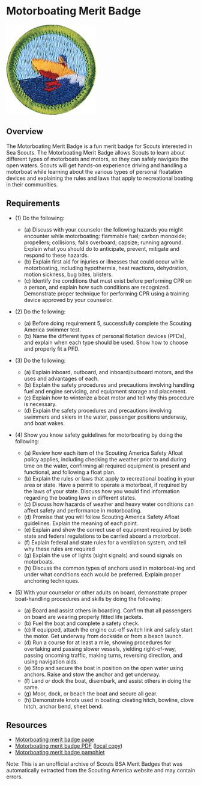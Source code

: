 

# Motorboating Merit Badge

![Motorboating Merit Badge](images/motorboating-merit-badge.jpg)

## Overview



The Motorboating Merit Badge is a fun merit badge for Scouts interested in Sea Scouts. The Motorboating Merit Badge allows Scouts to learn about different types of motorboats and motors, so they can safely navigate the open waters. Scouts will get hands-on experience driving and handling a motorboat while learning about the various types of personal floatation devices and explaining the rules and laws that apply to recreational boating in their communities.

## Requirements

* (1) Do the following:
    * (a) Discuss with your counselor the following hazards you might encounter while motorboating: flammable fuel; carbon monoxide; propellers; collisions; falls overboard; capsize; running aground. Explain what you should do to anticipate, prevent, mitigate and respond to these hazards.
    * (b) Explain first aid for injuries or illnesses that could occur while motorboating, including hypothermia, heat reactions, dehydration, motion sickness, bug bites, blisters.
    * (c) Identify the conditions that must exist before performing CPR on a person, and explain how such conditions are recognized. Demonstrate proper technique for performing CPR using a training device approved by your counselor.


* (2) Do the following:
    * (a) Before doing requirement 5, successfully complete the Scouting America swimmer test.
    * (b) Name the different types of personal flotation devices (PFDs), and explain when each type should be used. Show how to choose and properly fit a PFD.


* (3) Do the following:
    * (a) Explain inboard, outboard, and inboard/outboard motors, and the uses and advantages of each.
    * (b) Explain the safety procedures and precautions involving handling fuel and engine servicing, and equipment storage and placement.
    * (c) Explain how to winterize a boat motor and tell why this procedure is necessary.
    * (d) Explain the safety procedures and precautions involving swimmers and skiers in the water, passenger positions underway, and boat wakes.


* (4) Show you know safety guidelines for motorboating by doing the following:
    * (a) Review how each item of the Scouting America Safety Afloat policy applies, including checking the weather prior to and during time on the water, confirming all required equipment is present and functional, and following a float plan.
    * (b) Explain the rules or laws that apply to recreational boating in your area or state. Have a permit to operate a motorboat, if required by the laws of your state. Discuss how you would find information regarding the boating laws in different states.
    * (c) Discuss how hazards of weather and heavy water conditions can affect safety and performance in motorboating.
    * (d) Promise that you will follow Scouting America Safety Afloat guidelines. Explain the meaning of each point.
    * (e) Explain and show the correct use of equipment required by both state and federal regulations to be carried aboard a motorboat.
    * (f) Explain federal and state rules for a ventilation system, and tell why these rules are required
    * (g) Explain the use of lights (sight signals) and sound signals on motorboats.
    * (h) Discuss the common types of anchors used in motorboat-ing and under what conditions each would be preferred. Explain proper anchoring techniques.


* (5) With your counselor or other adults on board, demonstrate proper boat-handling  procedures and skills by doing the following:
    * (a) Board and assist others in boarding. Confirm that all passengers on board are wearing properly fitted life jackets.
    * (b) Fuel the boat and complete a safety check.
    * (c) If equipped, attach the engine cut-off switch link and safely start the motor. Get underway from dockside or from a beach launch.
    * (d) Run a course for at least a mile, showing procedures for overtaking and passing slower vessels, yielding right-of-way, passing oncoming traffic, making turns, reversing direction, and using navigation aids.
    * (e) Stop and secure the boat in position on the open water using anchors. Raise and stow the anchor and get underway.
    * (f) Land or dock the boat, disembark, and assist others in doing the same.
    * (g) Moor, dock, or beach the boat and secure all gear.
    * (h) Demonstrate knots used in boating: cleating hitch, bowline, clove hitch, anchor bend, sheet bend.




## Resources

- [Motorboating merit badge page](https://www.scouting.org/merit-badges/motorboating/)
- [Motorboating merit badge PDF](https://filestore.scouting.org/filestore/Merit_Badge_ReqandRes/Pamphlets/Motorboating_2024.pdf) ([local copy](files/motorboating-merit-badge.pdf))
- [Motorboating merit badge pamphlet](https://www.scoutshop.org/bsa-motorboating-merit-badge-pamphlet-boy-scouts-of-america-660060.html)

Note: This is an unofficial archive of Scouts BSA Merit Badges that was automatically extracted from the Scouting America website and may contain errors.